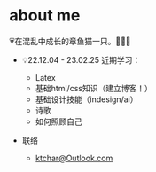 # about me

💗在混乱中成长的章鱼猫一只。🐙🐱💗

- 💡22.12.04 - 23.02.25
  近期学习：
  - Latex
  - 基础html/css知识（建立博客！）
  - 基础设计技能（indesign/ai）
  - 诗歌
  - 如何照顾自己

- 联络
  - ktchar@Outlook.com


<!---
ktchar/ktchar is a ✨ special ✨ repository because its `README.md` (this file) appears on your GitHub profile.
You can click the Preview link to take a look at your changes.
--->
